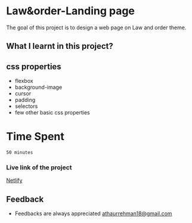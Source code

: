 # Law&order-Landing page
 The goal of this project is to design a web page on Law and order theme.                     

 
 ## What I learnt in this project?
 ## css properties
 - flexbox
 - background-image
 - cursor
 - padding
 - selectors
 - few other basic css properties

 # Time Spent
    50 minutes 

 ### Live link of the project    
[Netlify](https://62ec69f9ac35f861d3d9397b--landing-websites.netlify.app/)



## Feedback
- Feedbacks are always appreciated [athaurrehman18@gmail.com](athaurrehman18@gmail.com)
